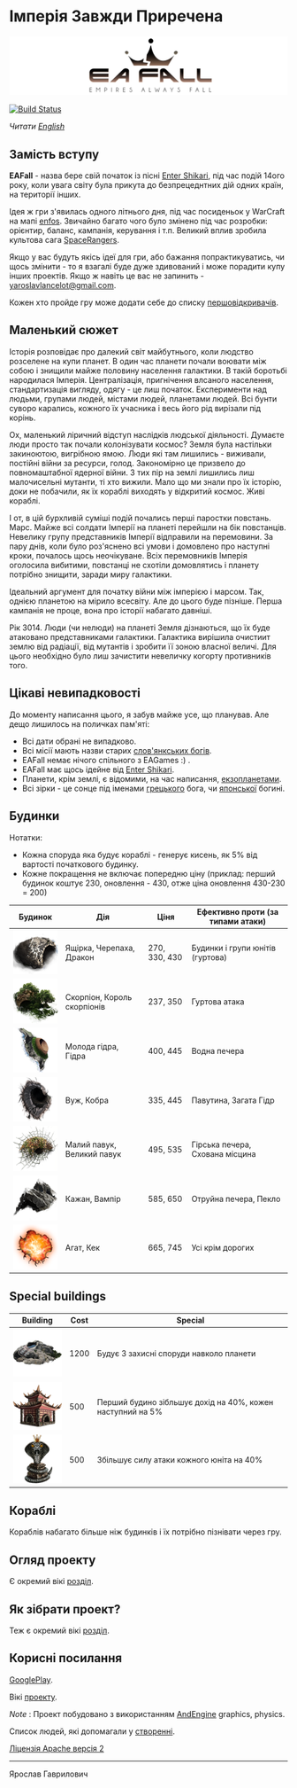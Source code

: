 # Імперія Завжди Приречена 

[![EAFall](./readme_files/eafall_big_logo.jpg)](https://www.facebook.com/eafallgame)

[![Build Status](https://travis-ci.org/YaroslavHavrylovych/eafall.svg?branch=develop)](https://travis-ci.org/YaroslavHavrylovych/eafall)

*Читати [English](README.md)*

## Замість вступу

**EAFall** - назва бере свій початок із пісні
[Enter Shikari](https://www.youtube.com/watch?v=TXKPYXIlv54),
під час подій 14ого року, коли увага світу була прикута до безпрецeднтних дій
одних країн, на території інших.

Ідея ж гри з'явилась одного літнього дня, під час посиденьок у WarCraft на мапі
[enfos](https://www.epicwar.com/maps/188675/).
Звичайно багато чого було змінено під час розробки: орієнтир, баланс, кампанія,
керування і т.п. Великий вплив зробила культова сага
[SpaceRangers](https://en.wikipedia.org/wiki/Space_Rangers_(video_game)).

Якщо у вас будуть якісь ідеї для гри, або бажання попрактикуватись, чи щось змінити -
то я взагалі буде дуже здивований і може порадити купу інших проектів. Якщо ж навіть
це вас не запинить - yaroslavlancelot@gmail.com.

Кожен хто пройде гру може додати себе до списку 
[першовідкривачів](https://github.com/YaroslavHavrylovych/eafall/blob/develop/finishers_list.md).

## Маленький сюжет

Історія розповідає про далекий світ майбутнього, коли людство розселене на купи
планет. В один час планети почали воювати між собою і знищили майже половину населення
галактики. В такій боротьбі народилася Імперія. Централізація, пригнічення
влсаного населення, стандартизація вигляду, одягу - це лиш початок. Експерименти
над людьми, групами людей, містами людей, планетами людей. Всі бунти суворо карались,
кожного їх учасника і весь його рід вирізали під корінь.

Ох, маленький ліричний відступ наслідків людської діяльності. Думаєте люди просто
так почали колонізувати космос? Земля була настільки закиноютою, вигрібною ямою.
Люди які там лишились - виживали, постійні війни за ресурси, голод. Закономірно
це призвело до повномаштабної ядерної війни. З тих пір на землі лишились
лиш малочисельні мутанти, ті хто вижили. Мало що ми знали про їх історію, доки
не побачили, як їх кораблі виходять у відкритий космос. Живі кораблі.

І от, в цій бурхливій суміші подій почались перші паростки повстань. 
Марс. 
Майже всі солдати Імперії на планеті перейшли на бік повстанців. Невелику
групу представників Імперії відправили на перемовини. За пару днів,
коли було роз'яснено всі умови і домовлено про наступні кроки, почалось щось неочікуване.
Всіх перемовників Імперія оголосила вибитими, повстанці не схотіли домовлятись і
планету потрібно знищити, заради миру галактики.

Ідеальний аргумент для початку війни між імперією і марсом. Так, однією планетою на
мірило всесвіту. Але до цього буде пізніше.  Перша кампанія не проце, вона про історії набагато давніші.

Рік 3014. Люди (чи нелюди) на планеті Земля дізнаються, що їх буде атаковано представниками галактики.
Галактика вирішила очистиит землю від радіації, від мутантів і зробити її зоною
власної величі. Для цього необхідно було лиш зачистити невеличку когорту противників того.

## Цікаві невипадковості

До моменту написання цього, я забув майже усе, що планував. Але дещо лишилось на поличках пам'яті:

- Всі дати обрані не випадково.
- Всі місії мають назви старих [слов'янкських богів](https://uk.wikipedia.org/wiki/%D0%A1%D0%BF%D0%B8%D1%81%D0%BE%D0%BA_%D1%81%D0%BB%D0%BE%D0%B2%27%D1%8F%D0%BD%D1%81%D1%8C%D0%BA%D0%B8%D1%85_%D0%B1%D0%BE%D0%B3%D1%96%D0%B2).
- EAFall немає нічого спільного з EAGames :) .
- EAFall має щось ідейне від [Enter Shikari](https://uk.wikipedia.org/wiki/Enter_Shikari).
- Планети, крім землі, є відомими, на час написання, [екзопланетами](https://uk.wikipedia.org/wiki/%D0%95%D0%BA%D0%B7%D0%BE%D0%BF%D0%BB%D0%B0%D0%BD%D0%B5%D1%82%D0%B0). 
- Всі зірки - це сонце під іменами [грецького](https://uk.wikipedia.org/wiki/%D0%93%D0%B5%D0%BB%D1%96%D0%BE%D1%81) бога, чи [японської](https://uk.wikipedia.org/wiki/%D0%90%D0%BC%D0%B0%D1%82%D0%B5%D1%80%D0%B0%D1%81%D1%83) богині.

## Будинки

Нотатки:
* Кожна споруда яка будує кораблі - генерує кисень, як 5% від вартості початкового будинку.
* Кожне покращення не включає попередню ціну
(приклад: перший будинок коштує 230, оновлення - 430, отже ціна оновлення 430-230 = 200)

| Будинок | Дія | Ціня | Ефективно проти (за типами атаки) |
| -------- | -------- | ------------ | ---------------- |
| ![Water Cave][water_cave] | Ящірка, Черепаха, Дракон | 270, 330, 430 | Будинки і групи юнітів (гуртова) |
| ![Invisible Plain][invisible_plain] | Скорпіон, Король скорпіонів | 237, 350 | Гуртова атака|
| ![Hydra Pond][hydra_pond] | Молода гідра, Гідра | 400, 445 | Водна печера |
| ![Poison Cave][poison_cave] | Вуж, Кобра | 335, 445 | Павутина, Загата Гідр |
| ![Web][web] | Малий павук, Великий павук | 495, 535 | Гірська печера, Схована місцина |
| ![Mountain Cave][mountain_cave] | Кажан, Вампір | 585, 650 | Отруйна печера, Пекло |
| ![Hell][hell] | Агат, Кек | 665, 745 | Усі крім дорогих |

## Special buildings

| Building | Cost | Special |
| -------- | ---- | ------- |
| ![Bastion][bastion] | 1200 | Будує 3 захисні споруди навколо планети |
| ![Reptile City][reptile_city] | 500 | Перший будино зібльшує дохід на 40%, кожен наступний на 5% |
| ![King of snakes][king_of_snakes] | 500 | Збільшує силу атаки кожного юніта на 40% |

[water_cave]: readme_files/buildings/water_cave.png
[invisible_plain]: readme_files/buildings/invisible_plain.png
[hydra_pond]: readme_files/buildings/hydra_pond.png
[poison_cave]: readme_files/buildings/poison_cave.png
[web]: readme_files/buildings/web.png
[mountain_cave]: readme_files/buildings/mountain_cave.png
[hell]: readme_files/buildings/hell.png
[bastion]: readme_files/buildings/bastion.png
[reptile_city]: readme_files/buildings/reptile_city.png
[king_of_snakes]: readme_files/buildings/king_of_snakes.png

## Кораблі

Кораблів набагато більше ніж будинків і їх потрібно пізнівати через гру.

## Огляд проекту

Є окремий вікі [розділ](https://github.com/YaroslavHavrylovych/eafall/wiki/Project-overview).

## Як зібрати проект?

Теж є окремий вікі [розділ](https://github.com/YaroslavHavrylovych/eafall/wiki/Building-the-project).

## Корисні посилання

[GooglePlay](https://play.google.com/store/apps/details?id=com.yaroslavlancelot.eafall).

Вікі [проекту](https://github.com/YaroslavHavrylovych/eafall/wiki).

*Note* :
Проект побудовано з використанням [AndEngine](https://github.com/nicolasgramlich/AndEngine) graphics, physics.

Список людей, які допомагали у [створенні](https://github.com/YaroslavHavrylovych/eafall/wiki#contributors).

[Ліцензія Apache версія 2 ](license.txt)


---------------------------------------
Ярослав Гаврилович
